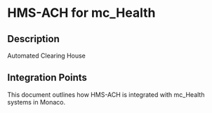 # HMS-ACH for mc_Health

## Description

Automated Clearing House

## Integration Points

This document outlines how HMS-ACH is integrated with mc_Health systems in Monaco.
